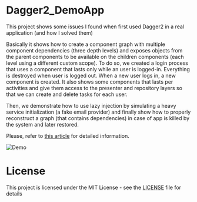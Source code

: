 # Dagger2_DemoApp
This project shows some issues I found when first used Dagger2 in a real application (and how I solved them)

Basically it shows how to create a component graph with multiple component dependencies (three depth levels) and exposes objects from the parent components to be available on the children components (each level using a different custom scope). To do so, we created a login process that uses a component that lasts only while an user is logged-in. Everything is destroyed when user is logged out. When a new user logs in, a new component is created. It also shows some components that lasts per activities and give them access to the presenter and repository layers so that we can create and delete tasks for each user.

Then, we demonstrate how to use lazy injection by simulating a heavy service initialization (a fake email provider) and finally show how to properly reconstruct a graph (that contains dependencies) in case of app is killed by the system and later restored.

Please, refer to [this article](http://androidahead.com/2017/05/24/dagger2-sharing-some-ideas/) for detailed information.

![Demo](https://cloud.githubusercontent.com/assets/4574670/26336806/f3974396-3f4a-11e7-89cc-b40a63200d07.gif)

# License

This project is licensed under the MIT License - see the [LICENSE](LICENSE) file for details
